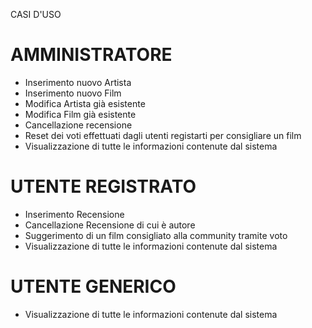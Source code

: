 CASI D'USO

# AMMINISTRATORE
- Inserimento nuovo Artista
- Inserimento nuovo Film
- Modifica Artista già esistente
- Modifica Film già esistente
- Cancellazione recensione
- Reset dei voti effettuati dagli utenti registarti per consigliare un film
- Visualizzazione di tutte le informazioni contenute dal sistema
# UTENTE REGISTRATO
- Inserimento Recensione
- Cancellazione Recensione di cui è autore
- Suggerimento di un film consigliato alla community tramite voto 
- Visualizzazione di tutte le informazioni contenute dal sistema
# UTENTE GENERICO
- Visualizzazione di tutte le informazioni contenute dal sistema
